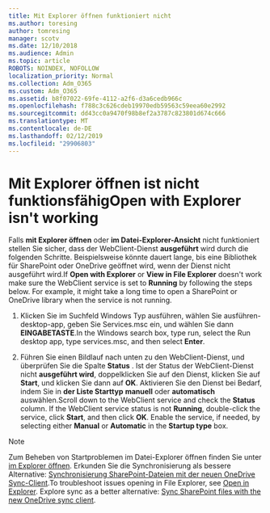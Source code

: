 ```yaml
---
title: Mit Explorer öffnen funktioniert nicht
ms.author: toresing
author: tomresing
manager: scotv
ms.date: 12/10/2018
ms.audience: Admin
ms.topic: article
ROBOTS: NOINDEX, NOFOLLOW
localization_priority: Normal
ms.collection: Adm_O365
ms.custom: Adm_O365
ms.assetid: b8f07022-69fe-4112-a2f6-d3a6cedb966c
ms.openlocfilehash: f788c3c626cdeb19970edb59563c59eea60e2992
ms.sourcegitcommit: dd43cc0a9470f98b8ef2a3787c823801d674c666
ms.translationtype: MT
ms.contentlocale: de-DE
ms.lasthandoff: 02/12/2019
ms.locfileid: "29906803"
---
```

# <a name="open-with-explorer-isnt-working"></a><span data-ttu-id="69582-102">Mit Explorer öffnen ist nicht funktionsfähig</span><span class="sxs-lookup"><span data-stu-id="69582-102">Open with Explorer isn't working</span></span>

<span data-ttu-id="69582-p101">Falls **mit Explorer öffnen** oder **im Datei-Explorer-Ansicht** nicht funktioniert stellen Sie sicher, dass der WebClient-Dienst **ausgeführt** wird durch die folgenden Schritte. Beispielsweise könnte dauert lange, bis eine Bibliothek für SharePoint oder OneDrive geöffnet wird, wenn der Dienst nicht ausgeführt wird.</span><span class="sxs-lookup"><span data-stu-id="69582-p101">If **Open with Explorer** or **View in File Explorer** doesn't work make sure the WebClient service is set to **Running** by following the steps below. For example, it might take a long time to open a SharePoint or OneDrive library when the service is not running.</span></span> 
  
1. <span data-ttu-id="69582-105">Klicken Sie im Suchfeld Windows Typ ausführen, wählen Sie ausführen-desktop-app, geben Sie Services.msc ein, und wählen Sie dann **EINGABETASTE**.</span><span class="sxs-lookup"><span data-stu-id="69582-105">In the Windows search box, type run, select the Run desktop app, type services.msc, and then select **Enter**.</span></span>
    
2. <span data-ttu-id="69582-p102">Führen Sie einen Bildlauf nach unten zu den WebClient-Dienst, und überprüfen Sie die Spalte **Status** . Ist der Status der WebClient-Dienst nicht **ausgeführt wird**, doppelklicken Sie auf den Dienst, klicken Sie auf **Start**, und klicken Sie dann auf **OK**. Aktivieren Sie den Dienst bei Bedarf, indem Sie in **der Liste Starttyp** **manuell** oder **automatisch** auswählen.</span><span class="sxs-lookup"><span data-stu-id="69582-p102">Scroll down to the WebClient service and check the **Status** column. If the WebClient service status is not **Running**, double-click the service, click **Start**, and then click **OK**. Enable the service, if needed, by selecting either **Manual** or **Automatic** in the **Startup type** box.</span></span> 
    
> [!NOTE]
> <span data-ttu-id="69582-p103">Zum Beheben von Startproblemen im Datei-Explorer öffnen finden Sie unter [im Explorer öffnen](https://go.microsoft.com/fwlink/?linkid=871665). Erkunden Sie die Synchronisierung als bessere Alternative: [Synchronisierung SharePoint-Dateien mit der neuen OneDrive Sync-Client](https://go.microsoft.com/fwlink/?linkid=871666).</span><span class="sxs-lookup"><span data-stu-id="69582-p103">To troubleshoot issues opening in File Explorer, see [Open in Explorer](https://go.microsoft.com/fwlink/?linkid=871665). Explore sync as a better alternative: [Sync SharePoint files with the new OneDrive sync client](https://go.microsoft.com/fwlink/?linkid=871666).</span></span> 
  

